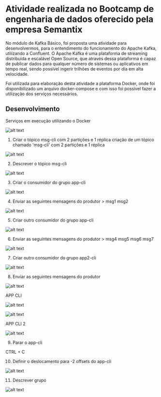 # Atividade realizada no Bootcamp de engenharia de dados oferecido pela empresa Semantix

  No módulo de Kafka Básico, foi proposta uma atividade para desenvolvermos,
para o entendimento do funcionamento do Apache Kafka, utilizando a Confluent.
  O Apache Kafka é uma  plataforma de streaming distribuída  e escalável Open Source, que através dessa plataforma
é capaz de publicar dados para qualquer número de sistemas ou aplicativos em tempo real, sendo possível ingerir trilhões de eventos por dia
em alta velocidade.

  Foi utilizada para elaboração desta atividade a plataforma Docker, onde foi disponibilizado
um arquivo docker-compose e com isso foi possível fazer a utilização dos serviços necessários.

## Desenvolvimento 

Serviços em execução utilizando o Docker

![alt text](https://github.com/GumaFernando/Kafka_Atividade_semantix/blob/main/docker.PNG)

1. Criar o tópico msg-cli com 2 partições e 1 réplica
  criação de um tópico chamado 'msg-cli' com 2 partições e 1 réplica

![alt text](https://github.com/GumaFernando/Kafka_Atividade_semantix/blob/main/1.png)

2. Descrever o tópico msg-cli

![alt text](https://github.com/GumaFernando/Kafka_Atividade_semantix/blob/main/2.png)

3. Criar o consumidor do grupo app-cli

![alt text](https://github.com/GumaFernando/Kafka_Atividade_semantix/blob/main/3.png)

4. Enviar as seguintes mensagens do produtor > msg1 msg2

![alt text](https://github.com/GumaFernando/Kafka_Atividade_semantix/blob/main/4.png)

5. Criar outro consumidor do grupo app-cli

![alt text](https://github.com/GumaFernando/Kafka_Atividade_semantix/blob/main/5.png)

6. Enviar as seguintes mensagens do produtor > msg4 msg5 msg6 msg7

![alt text](https://github.com/GumaFernando/Kafka_Atividade_semantix/blob/main/6.png)

7. Criar outro consumidor do grupo app2-cli

![alt text](https://github.com/GumaFernando/Kafka_Atividade_semantix/blob/main/7.png)


8. Enviar as seguintes mensagens do produtor

![alt text](https://github.com/GumaFernando/Kafka_Atividade_semantix/blob/main/8.png)

APP CLI

![alt text](https://github.com/GumaFernando/Kafka_Atividade_semantix/blob/main/appcli.png)

![alt text](https://github.com/GumaFernando/Kafka_Atividade_semantix/blob/main/appcli_b.png)

APP CLI 2

![alt text](https://github.com/GumaFernando/Kafka_Atividade_semantix/blob/main/appcli2.png)

9. Parar o app-cli

CTRL + C

10. Definir o deslocamento para -2 offsets do app-cli

![alt text](https://github.com/GumaFernando/Kafka_Atividade_semantix/blob/main/10.png)

11. Descrever grupo

![alt text](https://github.com/GumaFernando/Kafka_Atividade_semantix/blob/main/11.png)


